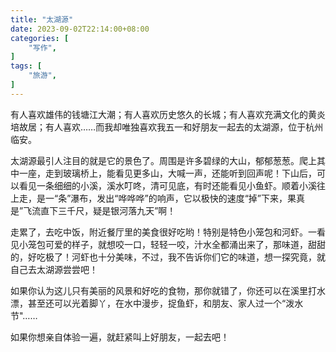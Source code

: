 ```yaml
---
title: "太湖源"
date: 2023-09-02T22:14:00+08:00
categories: [
    "写作",
]
tags: [
    "旅游",
]
---
```


有人喜欢雄伟的钱塘江大潮；有人喜欢历史悠久的长城；有人喜欢充满文化的黄炎培故居；有人喜欢……而我却唯独喜欢我五一和好朋友一起去的太湖源，位于杭州临安。

太湖源最引人注目的就是它的景色了。周围是许多碧绿的大山，郁郁葱葱。爬上其中一座，走到玻璃桥上，能看见更多山，大喊一声，还能听到回声呢！下山后，可以看见一条细细的小溪，溪水叮咚，清可见底，有时还能看见小鱼虾。顺着小溪往上走，是一“条”瀑布，发出“哗哗哗”的响声，它以极快的速度“掉”下来，果真是”飞流直下三千尺，疑是银河落九天”啊！

<!--more-->
走累了，去吃中饭，附近餐厅里的美食很好吃哟！特别是特色小笼包和河虾。一看见小笼包可爱的样子，就想咬一口，轻轻一咬，汁水全都涌出来了，那味道，甜甜的，好吃极了！河虾也十分美味，不过，我不告诉你们它的味道，想一探究竟，就自己去太湖源尝尝吧！

如果你认为这儿只有美丽的风景和好吃的食物，那你就错了，你还可以在溪里打水漂，甚至还可以光着脚丫，在水中漫步，捉鱼虾，和朋友、家人过一个“泼水节"……

如果你想亲自体验一遍，就赶紧叫上好朋友，一起去吧！